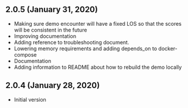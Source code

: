 ## 2.0.5 (January 31, 2020)
  - Making sure demo encounter will have a fixed LOS so that the scores will be consistent in the future
  - Improving documentation
  - Adding reference to troubleshooting document.
  - Lowering memory requirements and adding depends_on to docker-compose
  - Documentation
  - Adding information to README about how to rebuild the demo locally

## 2.0.4 (January 28, 2020)
  - Initial version
